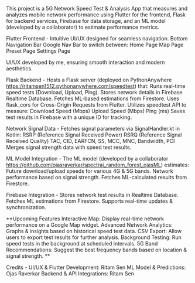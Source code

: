 This project is a 5G Network Speed Test & Analysis App that measures and analyzes mobile network performance using Flutter for the frontend, Flask for backend services, Firebase for data storage, and an ML model (developed by a collaborator) to estimate performance metrics.


Flutter Frontend -
Intuitive UI/UX designed for seamless navigation.
Bottom Navigation Bar Google Nav Bar to switch between:
Home Page
Map Page
Preset Page
Settings Page

UI/UX developed by me, ensuring smooth interaction and modern aesthetics.

Flask Backend -
Hosts a Flask server (deployed on PythonAnywhere https://ritamsen1512.pythonanywhere.com/speedtest) that:
Runs real-time speed tests (Download, Upload, Ping).
Stores network details in Firebase Realtime Database.
Fetches ML-based estimations from Firestore.
Uses flask_cors for Cross-Origin Requests from Flutter.
Utilizes speedtest API to measure:
Download Speed (Mbps)
Upload Speed (Mbps)
Ping (ms)
Saves test results in Firebase with a unique ID for tracking.

Network Signal Data - 
Fetches signal parameters via SignalHandler.kt in Kotlin:
RSRP (Reference Signal Received Power)
RSRQ (Reference Signal Received Quality)
TAC, CID, EARFCN, SS, MCC, MNC, Bandwidth, PCI
Merges signal strength data with speed test results.

ML Model Integration -
The ML model (developed by a collaborator https://github.com/ojasraverkar/spectrai_random_forest_ojasML) estimates:
Future download/upload speeds for various 4G & 5G bands.
Network performance based on signal strength.
Fetches ML-calculated results from Firestore.

Firebase Integration -
Stores network test results in Realtime Database.
Fetches ML estimations from Firestore.
Supports real-time updates & synchronization.


**Upcoming Features
Interactive Map:
Display real-time network performance on a Google Map widget.
Advanced Network Analytics:
Graphs & insights based on historical speed test data.
CSV Export:
Allow users to export test results for further analysis.
Background Testing:
Run speed tests in the background at scheduled intervals.
5G Band Recommendations:
Suggest the best frequency bands based on location & signal strength.
**

Credits -
UI/UX & Flutter Development: Ritam Sen
ML Model & Predictions: Ojas Raverkar
Backend & API Integrations: Ritam Sen

